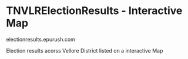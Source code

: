 # TNVLRElectionResults - Interactive Map
electionresults.epurush.com

Election results acorss Vellore District listed on a interactive Map
